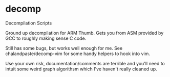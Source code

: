 # decomp
Decompilation Scripts

Ground up decompilation for ARM Thumb. Gets you from ASM provided by GCC to roughly making sense C code.

Still has some bugs, but works well enough for me. See chalandpaste/decomp-vim for some handy helpers to hook into vim.

Use your own risk, documentation/comments are terrible and you'll need to intuit some weird graph algorithsm which I've haven't really cleaned up.
